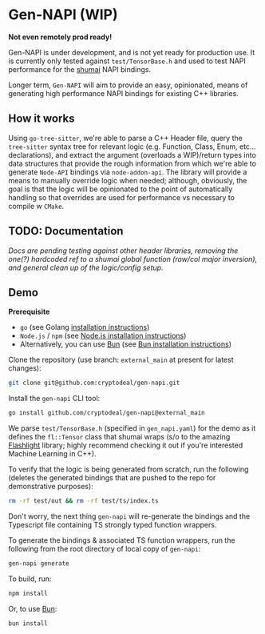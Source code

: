 # Gen-NAPI (WIP)

**Not even remotely prod ready!**

Gen-NAPI is under development, and is not yet ready for production use. It is currently only tested against `test/TensorBase.h` and used to test NAPI performance for the [shumai](https://github.com/facebookresearch/shumai) NAPI bindings.

Longer term, `Gen-NAPI` will aim to provide an easy, opinionated, means of generating high performance NAPI bindings for existing C++ libraries.

## How it works

Using `go-tree-sitter`, we're able to parse a C++ Header file, query the `tree-sitter` syntax tree for relevant logic (e.g. Function, Class, Enum, etc... declarations), and extract the argument (overloads a WIP)/return types into data structures that provide the rough information from which we're able to generate `Node-API` bindings via `node-addon-api`. The library will provide a means to manually override logic when needed; although, obviously, the goal is that the logic will be opinionated to the point of automatically handling so that overrides are used for performance vs necessary to compile w `CMake`.

## TODO: Documentation

_Docs are pending testing against other header libraries, removing the one(?) hardcoded ref to a shumai global function (row/col major inversion), and general clean up of the logic/config setup._

## Demo

**Prerequisite**

- `go` (see Golang [installation instructions](https://go.dev/doc/install))
- `Node.js` / `npm` (see [Node.js installation instructions](https://nodejs.org/en/download/))
- Alternatively, you can use [Bun](https://bun.sh) (see [Bun installation instructions](https://bun.sh))

Clone the repository (use branch: `external_main` at present for latest changes):

```sh
git clone git@github.com:cryptodeal/gen-napi.git
```

Install the `gen-napi` CLI tool:

```sh
go install github.com/cryptodeal/gen-napi@external_main
```

We parse `test/TensorBase.h` (specified in `gen_napi.yaml`) for the demo as it defines the `fl::Tensor` class that shumai wraps (s/o to the amazing [Flashlight](https://github.com/flashlight/flashlight) library; highly recommend checking it out if you're interested Machine Learning in C++).

To verify that the logic is being generated from scratch, run the following (deletes the generated bindings that are pushed to the repo for demonstrative purposes):

```sh
rm -rf test/out && rm -rf test/ts/index.ts
```

Don't worry, the next thing `gen-napi` will re-generate the bindings and the Typescript file containing TS strongly typed function wrappers.

To generate the bindings & associated TS function wrappers, run the following from the root directory of local copy of `gen-napi`:

```sh
gen-napi generate
```

To build, run:

```sh
npm install
```

Or, to use [Bun](https://bun.sh):

```sh
bun install
```
